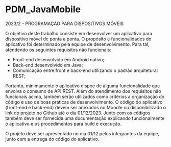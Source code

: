 # PDM_JavaMobile

2023/2 - PROGRAMAÇÃO PARA DISPOSITIVOS MÓVEIS

O objetivo deste trabalho consiste em desenvolver um aplicativo para dispositivo móvel de ponta a ponta. O propósito e funcionalidades do aplicativo foi determinado pela equipe de desenvolvimento. Para tal, atendendo os seguintes requisitos não funcionais:

  -  Front-end desenvolvido em Android nativo;
  -  Back-end desenvolvido em Java;
  -  Comunicação entre front e back-end utilizando o padrão arquitetural REST;

Portanto, minimamente o aplicativo dispoe de alguma funcionalidade que envolva o consumo de API REST. Além do atendimento dos requisitos não funcionais acima, também serão utilizados como critérios a organização do código e uso de boas práticas de desenvolvimento. O código do aplicativo (front-end e back-end) devem ser anexados no Moodle ou disponibilizado o link do projeto no Github até o dia 01/12/2023. Junto com os códigos também deve ser fornecida uma documentação explicando funcionalmente o aplicativo e os procedimentos para build e execução.

O projeto deve ser apresentado no dia 01/12 pelos integrantes da equipe, junto com a entrega do código do aplicativo.
